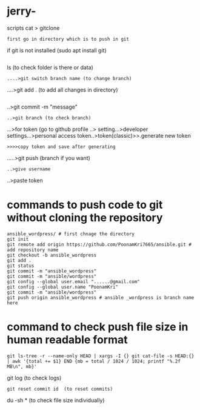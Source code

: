 # jerry-
scripts
cat > gitclone
```
first go in directory which is to push in git
```
if git is not installed (sudo apt install git)
```........>git clone <link>  (link from github site code section https link)
```
ls (to check folder is there or data)
```
....>git switch branch name (to change branch)       
```
....>git add . (to add all changes in directory)
```....>git status (to show all changes  and commits)
```
..>git commit -m "message"
```
..>git branch (to check branch)
```
...>for token (go to github profile ..> setting...>developer settings...>personal access token..>token(classic)>>.generate new token
```
>>>>copy token and save after generating
```
.....>git push (branch if you want)
```
..>give username
```
..>paste token 

# commands to push code to git without cloning the repository
```
ansible_wordpress/ # first chnage the directory
git init
git remote add origin https://github.com/PoonamKri7665/ansible.git # add repository name 
git checkout -b ansible_wordpress
git add .
git status
git commit -m "ansible_wordpress"
git commit -m "ansible/wordpress"
git config --global user.email "......@gmail.com"
git config --global user.name "PoonamKri"
git commit -m "ansible/wordpress"
git push origin ansible_wordpress # ansible _wordpress is branch name here
```  
# command to check push file size in human readable format   
```
git ls-tree -r --name-only HEAD | xargs -I {} git cat-file -s HEAD:{} | awk '{total += $1} END {mb = total / 1024 / 1024; printf "%.2f MB\n", mb}'
```
git log (to check logs)
```
git reset commit id  (to reset commits)
```
du -sh * (to check file size individually)

